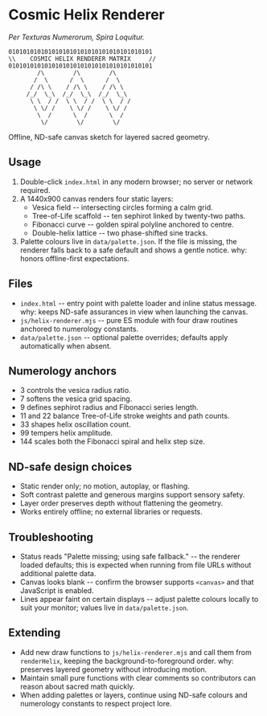 # Cosmic Helix Renderer

_Per Texturas Numerorum, Spira Loquitur._

```text
0101010101010101010101010101010101010101
\\    COSMIC HELIX RENDERER MATRIX     //
0101010101010101010101010101010101010101
        /\        /\        /\
       /  \      /  \      /  \
      / /\ \    / /\ \    / /\ \
     /_/  \_\  /_/  \_\  /_/  \_\
      \ \  / /  \ \  / /  \ \  / /
       \ \/ /    \ \/ /    \ \/ /
        \  /      \  /      \  /
         \/        \/        \/
```

Offline, ND-safe canvas sketch for layered sacred geometry.

## Usage
1. Double-click `index.html` in any modern browser; no server or network required.
2. A 1440x900 canvas renders four static layers:
   - Vesica field -- intersecting circles forming a calm grid.
   - Tree-of-Life scaffold -- ten sephirot linked by twenty-two paths.
   - Fibonacci curve -- golden spiral polyline anchored to centre.
   - Double-helix lattice -- two phase-shifted sine tracks.
3. Palette colours live in `data/palette.json`. If the file is missing, the renderer falls back to a safe default and shows a gentle notice. why: honors offline-first expectations.

## Files
- `index.html` -- entry point with palette loader and inline status message. why: keeps ND-safe assurances in view when launching the canvas.
- `js/helix-renderer.mjs` -- pure ES module with four draw routines anchored to numerology constants.
- `data/palette.json` -- optional palette overrides; defaults apply automatically when absent.

## Numerology anchors
- 3 controls the vesica radius ratio.
- 7 softens the vesica grid spacing.
- 9 defines sephirot radius and Fibonacci series length.
- 11 and 22 balance Tree-of-Life stroke weights and path counts.
- 33 shapes helix oscillation count.
- 99 tempers helix amplitude.
- 144 scales both the Fibonacci spiral and helix step size.

## ND-safe design choices
- Static render only; no motion, autoplay, or flashing.
- Soft contrast palette and generous margins support sensory safety.
- Layer order preserves depth without flattening the geometry.
- Works entirely offline; no external libraries or requests.

## Troubleshooting
- Status reads "Palette missing; using safe fallback." -- the renderer loaded defaults; this is expected when running from file URLs without additional palette data.
- Canvas looks blank -- confirm the browser supports `<canvas>` and that JavaScript is enabled.
- Lines appear faint on certain displays -- adjust palette colours locally to suit your monitor; values live in `data/palette.json`.

## Extending
- Add new draw functions to `js/helix-renderer.mjs` and call them from `renderHelix`, keeping the background-to-foreground order. why: preserves layered geometry without introducing motion.
- Maintain small pure functions with clear comments so contributors can reason about sacred math quickly.
- When adding palettes or layers, continue using ND-safe colours and numerology constants to respect project lore.
